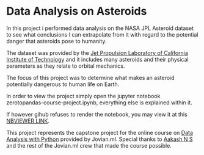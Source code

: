 # Data Analysis on Asteroids

In this project i performed data analysis on the NASA JPL Asteroid dataset to see what conclusions I can extrapolate from it with regard to the potential danger that asteroids pose to humanity.

The dataset was provided by the [Jet Propulsion Laboratory of California Institute of Technology](https://ssd.jpl.nasa.gov/sbdb_query.cgi) and it includes many asteroids 
and their physical parameters as they relate to orbital mechanics. 

The focus of this project was to determine what makes an asteroid potentially dangerous to human life on Earth.

In order to view the project simply open the jupyter notebook zerotopandas-course-project.ipynb, everything else is explained within it.

If however gihub refuses to render the notebook, you may view it at this [NBVIEWER LINK](https://nbviewer.jupyter.org/github/JustCallMeRob/jpl-asteroid-data-analysis/blob/main/zerotopandas-course-project.ipynb).

This project represents the capstone project for the online course on [Data Analysis with Python](https://jovian.ai/learn/data-analysis-with-python-zero-to-pandas) provided by Jovian.ml.
Special thanks to [Aakash N S](https://medium.com/@aakashns) and the rest of the Jovian.ml crew that made the course possible.
